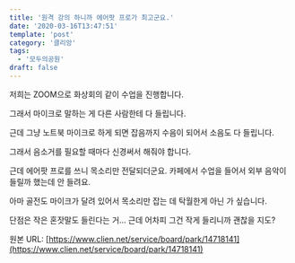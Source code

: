 ```yaml
---
title: '원격 강의 하니까 에어팟 프로가 최고군요.'
date: '2020-03-16T13:47:51'
template: 'post'
category: '클리앙'
tags: 
  - '모두의공원'
draft: false
---
```


저희는 ZOOM으로 화상회의 같이 수업을 진행합니다.

그래서 마이크로 말하는 게 다른 사람한테 다 들립니다.

근데 그냥 노트북 마이크로 하게 되면 잡음까지 수음이 되어서 소음도 다 들립니다.

그래서 음소거를 필요할 때마다 신경써서 해줘야 합니다.

근데 에어팟 프로를 쓰니 목소리만 전달되더군요. 카페에서 수업을 들어서 외부 음악이 들릴까 했는데 안 들려요.

아마 골전도 마이크가 달려 있어서 목소리만 잡는 데 탁월한게 아닌 가 싶습니다.

단점은 작은 혼잣말도 들린다는 거... 근데 어차피 그건 작게 들리니까 괜찮을 지도?

원본 URL: [https://www.clien.net/service/board/park/14718141](https://www.clien.net/service/board/park/14718141)